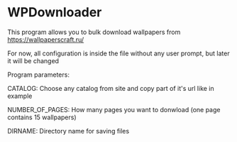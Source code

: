 # WPDownloader

This program allows you to bulk download wallpapers from https://wallpaperscraft.ru/

For now, all configuration is inside the file without any user prompt, but later it will be changed

Program parameters:

CATALOG: Choose any catalog from site and copy part of it's url like in example

NUMBER_OF_PAGES: How many pages you want to donwload (one page contains 15 wallpapers)

DIRNAME: Directory name for saving files
